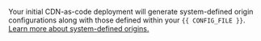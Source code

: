 <Callout type="info">

Your initial CDN-as-code deployment will generate system-defined origin configurations along with those defined within your `{{ CONFIG_FILE }}`. [Learn more about system-defined origins.](/guides/basics/origins#system-defined-origins)

</Callout>

